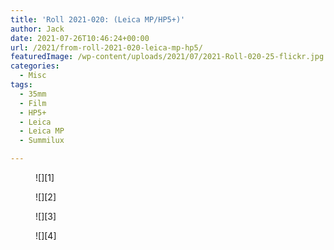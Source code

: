 ```yaml
---
title: 'Roll 2021-020: (Leica MP/HP5+)'
author: Jack
date: 2021-07-26T10:46:24+00:00
url: /2021/from-roll-2021-020-leica-mp-hp5/
featuredImage: /wp-content/uploads/2021/07/2021-Roll-020-25-flickr.jpg
categories:
  - Misc
tags:
  - 35mm
  - Film
  - HP5+
  - Leica
  - Leica MP
  - Summilux

---
```

<figure class="wp-block-image">![][1]</figure> <figure class="wp-block-image">![][2]</figure> <figure class="wp-block-image">![][3]</figure> <figure class="wp-block-image">![][4]</figure>

 [1]: http://baty.net/content/images/2021/09/2021-Roll-020-16.jpg
 [2]: http://baty.net/content/images/2021/09/2021-Roll-020-23.jpg
 [3]: http://baty.net/content/images/2021/09/2021-Roll-020-28.jpg
 [4]: http://baty.net/content/images/2021/09/2021-Roll-020-32.jpg